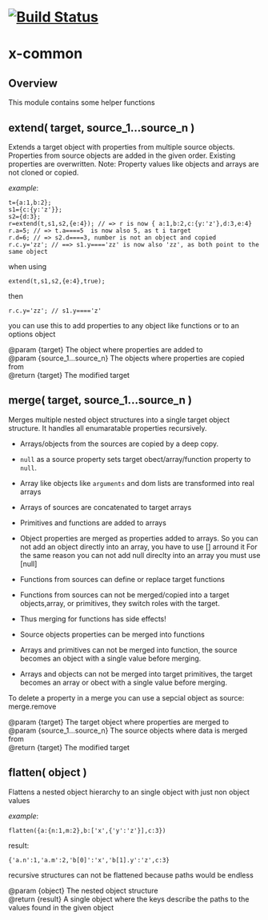 [![Build Status](https://travis-ci.org/x-component/x-common.png?v0.0.8)](https://travis-ci.org/x-component/x-common)
=======================================================================================================



x-common
========

## Overview

This module contains some helper functions


extend( target, source_1...source_n )
---------------------

Extends a target object with properties from multiple source objects.
Properties from source objects are added in the given order.
Existing properties are overwritten.
Note: Property values like objects and arrays are not cloned or copied.

*example*:

    t={a:1,b:2};
    s1={c:{y:'z'}};
    s2={d:3};
    r=extend(t,s1,s2,{e:4}); // => r is now { a:1,b:2,c:{y:'z'},d:3,e:4}
    r.a=5; // => t.a====5  is now also 5, as t i target
    r.d=6; // => s2.d====3, number is not an object and copied
    r.c.y='zz'; // ==> s1.y===='zz' is now also 'zz', as both point to the same object

when using

    extend(t,s1,s2,{e:4},true);

then

    r.c.y='zz'; // s1.y===='z'

you can use this to add properties to any object like functions or to an options object

@param {target} The object where properties are added to   
@param {source_1...source_n} The objects where properties are copied from   
@return {target}  The modified target   


merge( target, source_1...source_n )
---------------------

Merges multiple nested object structures into a single target object structure.
It handles all enumaratable properties recursively.

- Arrays/objects from the sources are copied by a deep copy.
- `null` as a source property sets target obect/array/function property to `null`.
- Array like objects like `arguments` and dom lists are transformed into real arrays
- Arrays of sources are concatenated to target arrays
- Primitives and functions are added to arrays
- Object properties are merged as properties added to arrays. 
  So you can not add an object directly into an array, you have to use [] arround it
  For the same reason you can not add null direclty into an array you must use [null]

- Functions from sources can define or replace target functions
- Functions from sources can not be merged/copied into a target objects,array, or primitives, they switch roles with the target.
- Thus merging for functions has side effects!
- Source objects properties can be merged into functions

- Arrays and primitives can not be merged into function, the source becomes an object with a single value before merging.
- Arrays and objects can not be merged into target primitives,
  the target becomes an array or obect with a single value before merging.

To delete a property in a merge you can use a sepcial object as source: merge.remove

@param {target} The target object where properties are merged to   
@param {source_1...source_n} The source objects where data is merged from   
@return {target}  The modified target   


flatten( object )
---------

Flattens a nested object hierarchy to an single object with just non object values

*example*:

    flatten({a:{n:1,m:2},b:['x',{'y':'z'}],c:3})

 result:

    {'a.n':1,'a.m':2,'b[0]':'x','b[1].y':'z',c:3}

recursive structures can not be flattened because paths would be endless

@param {object} The nested object structure   
@return {result}  A single object where the keys describe the paths to the values found in the given object   
